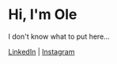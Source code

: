 <h1>Hi, I'm Ole</h1>
<p>I don't know what to put here...</p>

<a href="https://www.linkedin.com/in/olewe/" target="_blank">LinkedIn</a> |
<a href="https://www.instagram.com/itzouluhh/" target="_blank">Instagram</a>

